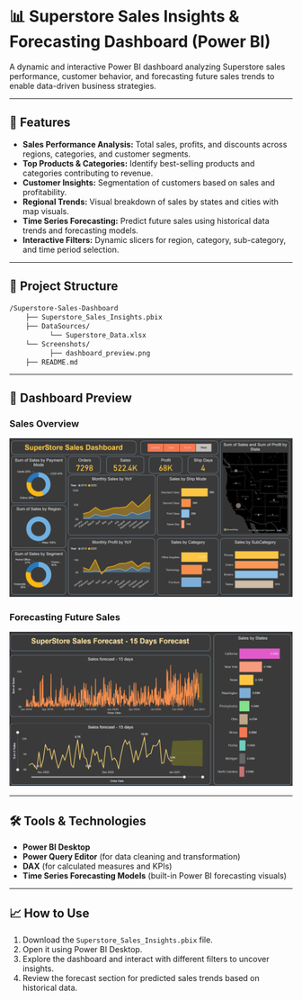 # 📊 Superstore Sales Insights & Forecasting Dashboard (Power BI)

A dynamic and interactive Power BI dashboard analyzing Superstore sales performance, customer behavior, and forecasting future sales trends to enable data-driven business strategies.

---

## 🚀 Features
- **Sales Performance Analysis:** Total sales, profits, and discounts across regions, categories, and customer segments.
- **Top Products & Categories:** Identify best-selling products and categories contributing to revenue.
- **Customer Insights:** Segmentation of customers based on sales and profitability.
- **Regional Trends:** Visual breakdown of sales by states and cities with map visuals.
- **Time Series Forecasting:** Predict future sales using historical data trends and forecasting models.
- **Interactive Filters:** Dynamic slicers for region, category, sub-category, and time period selection.

---

## 📂 Project Structure
```
/Superstore-Sales-Dashboard
    ├── Superstore_Sales_Insights.pbix
    ├── DataSources/
          └── Superstore_Data.xlsx
    └── Screenshots/
          ├── dashboard_preview.png
    ├── README.md
```

---

## 📸 Dashboard Preview

### Sales Overview
![Dashboard Overview](./Dashboard.png)

### Forecasting Future Sales
![Forecasting View](./Sales-Forecast.png)

---

## 🛠️ Tools & Technologies
- **Power BI Desktop**
- **Power Query Editor** (for data cleaning and transformation)
- **DAX** (for calculated measures and KPIs)
- **Time Series Forecasting Models** (built-in Power BI forecasting visuals)

---

## 📈 How to Use
1. Download the `Superstore_Sales_Insights.pbix` file.
2. Open it using Power BI Desktop.
3. Explore the dashboard and interact with different filters to uncover insights.
4. Review the forecast section for predicted sales trends based on historical data.

